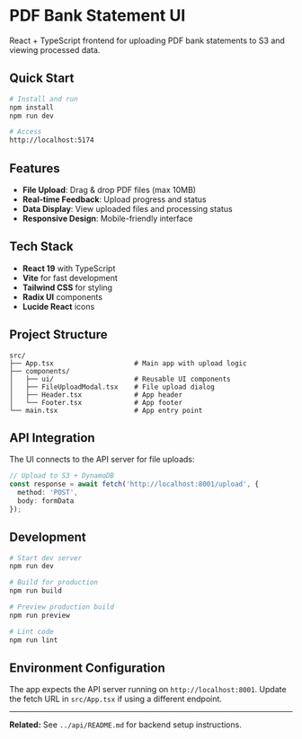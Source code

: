 # PDF Bank Statement UI

React + TypeScript frontend for uploading PDF bank statements to S3 and viewing processed data.

## Quick Start

```bash
# Install and run
npm install
npm run dev

# Access
http://localhost:5174
```

## Features

- **File Upload**: Drag & drop PDF files (max 10MB)
- **Real-time Feedback**: Upload progress and status
- **Data Display**: View uploaded files and processing status
- **Responsive Design**: Mobile-friendly interface

## Tech Stack

- **React 19** with TypeScript
- **Vite** for fast development
- **Tailwind CSS** for styling
- **Radix UI** components
- **Lucide React** icons

## Project Structure

```
src/
├── App.tsx                    # Main app with upload logic
├── components/
│   ├── ui/                    # Reusable UI components
│   ├── FileUploadModal.tsx    # File upload dialog
│   ├── Header.tsx             # App header
│   └── Footer.tsx             # App footer
└── main.tsx                   # App entry point
```

## API Integration

The UI connects to the API server for file uploads:

```typescript
// Upload to S3 + DynamoDB
const response = await fetch('http://localhost:8001/upload', {
  method: 'POST',
  body: formData
});
```

## Development

```bash
# Start dev server
npm run dev

# Build for production  
npm run build

# Preview production build
npm run preview

# Lint code
npm run lint
```

## Environment Configuration

The app expects the API server running on `http://localhost:8001`. Update the fetch URL in `src/App.tsx` if using a different endpoint.

---

**Related:** See `../api/README.md` for backend setup instructions.